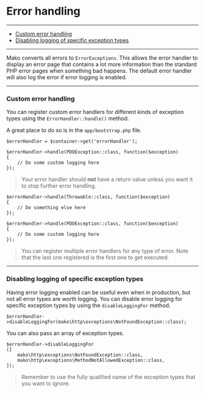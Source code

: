 # Error handling

--------------------------------------------------------

* [Custom error handling](#custom_error_handling)
* [Disabling logging of specific exception types](#disabling_logging_of_specific_exception_types)

--------------------------------------------------------

Mako converts all errors to `ErrorExceptions`. This allows the error handler to display an error page that contains a lot more information than the standard PHP error pages when something bad happens. The default error handler will also log the error if error logging is enabled.

--------------------------------------------------------

<a id="custom_error_handling"></a>

### Custom error handling

You can register custom error handlers for different kinds of exception types using the `ErrorHandler::handle()` method.

A great place to do so is in the `app/bootstrap.php` file.

	$errorHandler = $container->get('errorHandler');

	$errorHandler->handle(PDOException::class, function($exception)
	{
		// Do some custom logging here
	});

> Your error handler should **not** have a return value unless you want it to stop further error handling.

	$errorHandler->handle(Throwable::class, function($exception)
	{
		// Do something else here
	});

	$errorHandler->handle(PDOException::class, function($exception)
	{
		// Do some custom logging here
	});

> You can register multiple error handlers for any type of error. Note that the last one registered is the first one to get executed.

--------------------------------------------------------

<a id="disabling_logging_of_specific_exception_types"></a>

### Disabling logging of specific exception types

Having error logging enabled can be useful even when in production, but not all error types are worth logging. You can disable error logging for specific exception types by using the `disableLoggingFor` method.

	$errorHandler->disableLoggingFor(mako\http\exceptions\NotFoundException::class);

You can also pass an array of exception types.

	$errorHandler->disableLoggingFor
	([
		mako\http\exceptions\NotFoundException::class,
		mako\http\exceptions\MethodNotAllowedException::class,
	]);

> Remember to use the fully qualified name of the exception types that you want to ignore.
